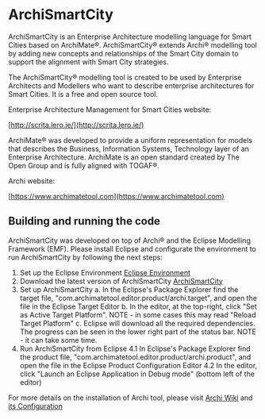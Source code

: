 

# ArchiSmartCity

ArchiSmartCity is an Enterprise Architecture modelling language for Smart Cities based on ArchiMate®. ArchiSmartCity® extends Archi® modelling tool by adding new concepts and relationships of the Smart City domain to support the alignment with Smart City strategies.

The ArchiSmartCity® modelling tool is created to be used by Enterprise Architects and Modellers who want to describe enterprise architectures for Smart Cities. It is a free and open source tool.

Enterprise Architecture Management for Smart Cities website:

[http://scrita.lero.ie/](http://scrita.lero.ie/) 

ArchiMate® was developed to provide a uniform representation for models that describes the Business, Information Systems, Technology layer of an Enterprise Architecture. ArchiMate is an open standard created by The Open Group and is fully aligned with TOGAF®.

Archi website:

[https://www.archimatetool.com](https://www.archimatetool.com)


## Building and running the code

ArchiSmartCity was developed on top of Archi® and the Eclipse Modelling Framework (EMF). Please install Eclipse and configurate the environment to run ArchiSmartCity by following the next steps:

1. Set up the Eclipse Environment [Eclipse Environment](https://github.com/archimatetool/archi/wiki/Setting-up-the-Eclipse-Environment)
2. Download the latest version of ArchiSmartCity [ArchiSmartCity](https://github.com/vivikaing/ArchiSmartCity)
3. Set up ArchiSmartCity 
a. In the Eclipse's Package Explorer find the target file, "com.archimatetool.editor.product/archi.target", and open the file in the Eclipse Target Editor
b. In the editor, at the top-right, click "Set as Active Target Platform". NOTE - in some cases this may read "Reload Target Platform"
c. Eclipse will download all the required dependencies. The progress can be seen in the lower right part of the status bar. NOTE - it can take some time.
4. Run ArchiSmartCity from Eclipse
4.1 In Eclipse's Package Explorer find the product file, "com.archimatetool.editor.product/archi.product", and open the file in the Eclipse Product Configuration Editor
4.2 In the editor, click "Launch an Eclipse Application in Debug mode" (bottom left of the editor)

For more details on the installation of Archi tool, please visit [Archi Wiki](https://github.com/archimatetool/archi/wiki) and [its Configuration](https://github.com/archimatetool/archi/wiki/Running-and-Debugging-Archi)


